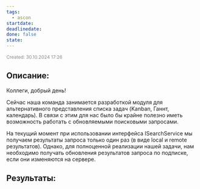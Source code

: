 ```yaml
---
tags:
  - ascon
startdate: 
deadlinedate: 
done: false
state:
---
```

<span style="font-size:12px; color:#888888;">Created: 30.10.2024 17:26</span>

## Описание:
Коллеги, добрый день!

Сейчас наша команда занимается разработкой модуля для альтернативного представления списка задач (Kanban, Ганнт, календарь). В связи с этим для нас было бы крайне полезно иметь возможность работать с обновляемыми поисковыми запросами.

На текущий момент при использовании интерфейса ISearchService мы получаем результаты запроса только один раз (в виде local и remote результатов). Однако, для полноценной реализации нашей задачи, нам необходимо получать обновления результатов запроса по подписке, если они изменяются на сервере.


## Результаты:


